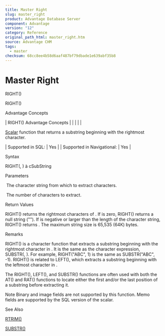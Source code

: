 ```yaml
---
title: Master Right
slug: master_right
product: Advantage Database Server
component: Advantage
version: "12"
category: Reference
original_path_html: master_right.htm
source: Advantage CHM
tags:
  - master
checksum: 68cc8ee4b58d6aaf487bf79dbade1e639abf35b8
---
```


# Master Right

RIGHT()

RIGHT()

Advantage Concepts

| RIGHT()  Advantage Concepts |  |  |  |  |

[Scalar](master_supported_scalar_functions.md) function that returns a substring beginning with the rightmost character.

| Supported in SQL: | Yes |
| Supported in Navigational: | Yes |

Syntax

RIGHT(<cString>, <nCount>) à cSubString

Parameters

<cString>  The character string from which to extract characters.

<nCount>  The number of characters to extract.

Return Values

RIGHT() returns the rightmost <nCount> characters of <cString>. If <nCount> is zero, RIGHT() returns a null string (""). If <nCount> is negative or larger than the length of the character string, RIGHT() returns <cString>. The maximum string size is 65,535 (64K) bytes.

Remarks

RIGHT() is a character function that extracts a substring beginning with the rightmost character in <cString>. It is the same as the character expression, SUBSTR(<cString>, <nCount>). For example, RIGHT("ABC", 1) is the same as SUBSTR("ABC", -1). RIGHT() is related to LEFT(), which extracts a substring beginning with the leftmost character in <cString>.

The RIGHT(), LEFT(), and SUBSTR() functions are often used with both the AT() and RAT() functions to locate either the first and/or the last position of a substring before extracting it.

Note Binary and image fields are not supported by this function. Memo fields are supported by the SQL version of the scalar.

See Also

[RTRIM()](master_rtrim.md)

[SUBSTR()](master_substr.md)
